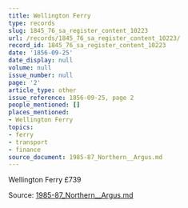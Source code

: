 ```yaml
---
title: Wellington Ferry
type: records
slug: 1845_76_sa_register_content_10223
url: /records/1845_76_sa_register_content_10223/
record_id: 1845_76_sa_register_content_10223
date: '1856-09-25'
date_display: null
volume: null
issue_number: null
page: '2'
article_type: other
issue_reference: 1856-09-25, page 2
people_mentioned: []
places_mentioned:
- Wellington Ferry
topics:
- ferry
- transport
- finance
source_document: 1985-87_Northern__Argus.md
---
```


Wellington Ferry	£739

Source: [1985-87_Northern__Argus.md](/downloads/markdown/1985-87_Northern__Argus.md)

